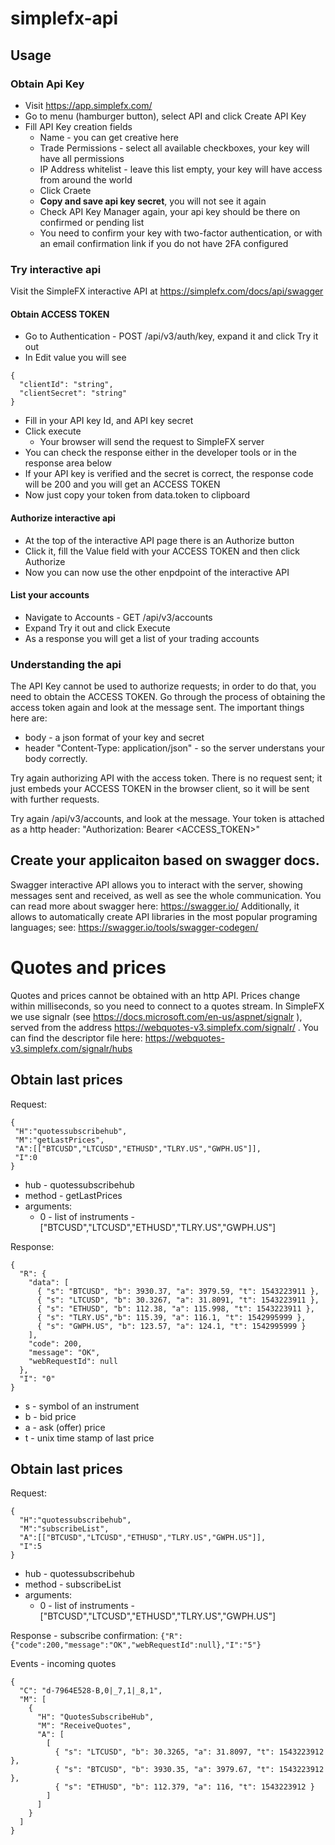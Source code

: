 # simplefx-api
## Usage

### Obtain Api Key
* Visit https://app.simplefx.com/
* Go to menu (hamburger button), select API and click Create API Key
* Fill API Key creation fields
  * Name - you can get creative here
  * Trade Permissions - select all available checkboxes, your key will have all permissions
  * IP Address whitelist - leave this list empty, your key will have access from around the world
  * Click Craete
  * **Copy and save api key secret**, you will not see it again
  * Check API Key Manager again, your api key should be there on confirmed or pending list
  * You need to confirm your key with two-factor authentication, or with an email confirmation link if you do not have 2FA configured

### Try interactive api
Visit the SimpleFX interactive API at https://simplefx.com/docs/api/swagger

#### Obtain ACCESS TOKEN
* Go to Authentication - POST /api/v3/auth/key, expand it and click Try it out
* In Edit value you will see 
```
{
  "clientId": "string",
  "clientSecret": "string"
}
```
* Fill in your API key Id, and API key secret
* Click execute
  * Your browser will send the request to SimpleFX server
* You can check the response either in the developer tools or in the response area below
* If your API key is verified and the secret is correct, the response code will be 200 and you will get an ACCESS TOKEN
* Now just copy your token from data.token to clipboard

#### Authorize interactive api
* At the top of the interactive API page there is an Authorize button
* Click it, fill the Value field with your ACCESS TOKEN and then click Authorize
* Now you can now use the other enpdpoint of the interactive API

#### List your accounts
* Navigate to Accounts - GET /api/v3/accounts
* Expand Try it out and click Execute
* As a response you will get a list of your trading accounts

### Understanding the api

The API Key cannot be used to authorize requests; in order to do that, you need to obtain the ACCESS TOKEN. Go through the process of obtaining the access token again and look at the message sent. The important things here are:
* body - a json format of your key and secret
* header "Content-Type: application/json" - so the server understans your body correctly.

Try again authorizing API with the access token. There is no request sent; it just embeds your ACCESS TOKEN in the browser client, so it will be sent with further requests.

Try again /api/v3/accounts, and look at the message. Your token is attached as a http header: "Authorization: Bearer <ACCESS_TOKEN>"

## Create your applicaiton based on swagger docs.

Swagger interactive API allows you to interact with the server, showing messages sent and received, as well as see the whole communication. You can read more about swagger here: https://swagger.io/
Additionally, it allows to automatically create API libraries in the most popular programing languages; see: https://swagger.io/tools/swagger-codegen/

# Quotes and prices

Quotes and prices cannot be obtained with an http API. Prices change within milliseconds, so you need to connect to a quotes stream. In SimpleFX we use signalr (see https://docs.microsoft.com/en-us/aspnet/signalr ), served from the address  https://webquotes-v3.simplefx.com/signalr/ . You can find the descriptor file here: https://webquotes-v3.simplefx.com/signalr/hubs

## Obtain last prices

Request:
```
{
 "H":"quotessubscribehub",
 "M":"getLastPrices",
 "A":[["BTCUSD","LTCUSD","ETHUSD","TLRY.US","GWPH.US"]],
 "I":0
}
```
* hub - quotessubscribehub
* method - getLastPrices
* arguments:
  * 0 - list of instruments - ["BTCUSD","LTCUSD","ETHUSD","TLRY.US","GWPH.US"]

Response:
```
{
  "R": {
    "data": [
      { "s": "BTCUSD", "b": 3930.37, "a": 3979.59, "t": 1543223911 },
      { "s": "LTCUSD", "b": 30.3267, "a": 31.8091, "t": 1543223911 },
      { "s": "ETHUSD", "b": 112.38, "a": 115.998, "t": 1543223911 },
      { "s": "TLRY.US","b": 115.39, "a": 116.1, "t": 1542995999 },
      { "s": "GWPH.US", "b": 123.57, "a": 124.1, "t": 1542995999 }
    ],
    "code": 200,
    "message": "OK",
    "webRequestId": null
  },
  "I": "0"
}
```
* s - symbol of an instrument
* b - bid price
* a - ask (offer) price
* t - unix time stamp of last price

## Obtain last prices

Request:
```
{
  "H":"quotessubscribehub",
  "M":"subscribeList",
  "A":[["BTCUSD","LTCUSD","ETHUSD","TLRY.US","GWPH.US"]],
  "I":5
}
```
* hub - quotessubscribehub
* method - subscribeList
* arguments:
  * 0 - list of instruments - ["BTCUSD","LTCUSD","ETHUSD","TLRY.US","GWPH.US"]

Response - subscribe confirmation:
`{"R":{"code":200,"message":"OK","webRequestId":null},"I":"5"}`

Events - incoming quotes
```
{
  "C": "d-7964E528-B,0|_7,1|_8,1",
  "M": [
    {
      "H": "QuotesSubscribeHub",
      "M": "ReceiveQuotes",
      "A": [
        [
          { "s": "LTCUSD", "b": 30.3265, "a": 31.8097, "t": 1543223912 },
          { "s": "BTCUSD", "b": 3930.35, "a": 3979.67, "t": 1543223912 },
          { "s": "ETHUSD", "b": 112.379, "a": 116, "t": 1543223912 }
        ]
      ]
    }
  ]
}
```
